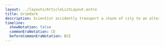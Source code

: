 ```yaml
---
layout: ../layouts/ArticleListLayout.astro
title: Grimdark
description: Scientist accidently transport a chunk of city to an alternate timeline. They are stranded there.
timeline: 
  showNotation: false
  commonEraNotation: CE
  beforeCommonEraNotation: BCE
---
```

